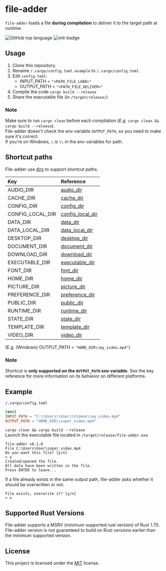 # file-adder

`file-adder` loads a file **during compilation** to deliver it to the target path at runtime.

![GitHub top language](https://img.shields.io/github/languages/top/QuaeroEtTego/file-adder)
![mit-badge](https://img.shields.io/badge/license-MIT-blue.svg)

## Usage

1. Clone this repository.
2. Rename `/.cargo/config.toml.example` to `/.cargo/config.toml`.
3. Edit `config.toml`:
    * INPUT_PATH = `"<PATH_FILE_LOAD>"`
    * OUTPUT_PATH = `"<PATH_FILE_DELIVER>"`
4. Compile the code `cargo build --release`
5. Share the executable file (in `/target/release/`)

### Note

Make sure to run `cargo clean` before each compilation (*E.g.* `cargo clean && cargo build --release`).\
File-adder doesn't check the env variable `OUTPUT_PATH`, so you need to make sure it's correct.\
If you're on Windows, `\` is `\\` in the env variables for path.

## Shortcut paths

File-adder use [dirs](https://crates.io/crates/dirs) to support shortcut paths.

| Key              | Reference                                                                    |
|:-----------------|:-----------------------------------------------------------------------------|
| AUDIO_DIR        | [audio_dir](https://docs.rs/dirs/5.0.1/dirs/fn.audio_dir.html)               |
| CACHE_DIR        | [cache_dir](https://docs.rs/dirs/5.0.1/dirs/fn.cache_dir.html)               |
| CONFIG_DIR       | [config_dir](https://docs.rs/dirs/5.0.1/dirs/fn.config_dir.html)             |
| CONFIG_LOCAL_DIR | [config_local_dir](https://docs.rs/dirs/5.0.1/dirs/fn.config_local_dir.html) |
| DATA_DIR         | [data_dir](https://docs.rs/dirs/5.0.1/dirs/fn.data_dir.html)                 |
| DATA_LOCAL_DIR   | [data_local_dir](https://docs.rs/dirs/5.0.1/dirs/fn.data_local_dir.html)     |
| DESKTOP_DIR      | [desktop_dir](https://docs.rs/dirs/5.0.1/dirs/fn.desktop_dir.html)           |
| DOCUMENT_DIR     | [document_dir](https://docs.rs/dirs/5.0.1/dirs/fn.document_dir.html)         |
| DOWNLOAD_DIR     | [download_dir](https://docs.rs/dirs/5.0.1/dirs/fn.download_dir.html)         |
| EXECUTABLE_DIR   | [executable_dir](https://docs.rs/dirs/5.0.1/dirs/fn.executable_dir.html)     |
| FONT_DIR         | [font_dir](https://docs.rs/dirs/5.0.1/dirs/fn.font_dir.html)                 |
| HOME_DIR         | [home_dir](https://docs.rs/dirs/5.0.1/dirs/fn.home_dir.html)                 |
| PICTURE_DIR      | [picture_dir](https://docs.rs/dirs/5.0.1/dirs/fn.picture_dir.html)           |
| PREFERENCE_DIR   | [preference_dir](https://docs.rs/dirs/5.0.1/dirs/fn.preference_dir.html)     |
| PUBLIC_DIR       | [public_dir](https://docs.rs/dirs/5.0.1/dirs/fn.public_dir.html)             |
| RUNTIME_DIR      | [runtime_dir](https://docs.rs/dirs/5.0.1/dirs/fn.runtime_dir.html)           |
| STATE_DIR        | [state_dir](https://docs.rs/dirs/5.0.1/dirs/fn.state_dir.html)               |
| TEMPLATE_DIR     | [template_dir](https://docs.rs/dirs/5.0.1/dirs/fn.template_dir.html)         |
| VIDEO_DIR        | [video_dir](https://docs.rs/dirs/5.0.1/dirs/fn.video_dir.html)               |

(E.g. (Windows) OUTPUT_PATH = `"HOME_DIR\\my_video.mp4"`)

### Note

Shortcut is **only supported on the `OUTPUT_PATH` env variable**.
See the key reference for more information on its behavior on different platforms.

## Example

`/.cargo/config.toml`

```toml
[env]
INPUT_PATH = "C:\\Users\\User\\Videos\\my_video.mp4"
OUTPUT_PATH = "HOME_DIR\\super_video.mp4"
```

`cargo clean && cargo build --release`\
Launch the executable file located in `/target/release/file-adder.exe`

```
file-adder v0.1.0
File C:\Users\User\super_video.mp4
Do you want this file? [y/n]
> y
Created/opened the file.
All data have been written in the file.
Press ENTER to leave...
```

If a file already exists in the same output path, file-adder asks whether it should be overwritten or not.

```
File exists, overwrite it? [y/n]
> n
```

## Supported Rust Versions

File-adder supports a MSRV (minimum supported rust version) of Rust 1.70.
File-adder version is not guaranteed to build on Rust versions earlier than the minimum supported version.

## License

This project is licensed under the [MIT](LICENSE.md) license.